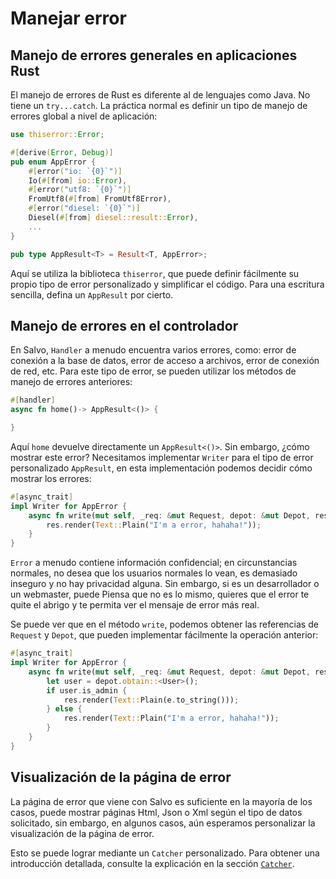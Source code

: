 # Manejar error

## Manejo de errores generales en aplicaciones Rust

El manejo de errores de Rust es diferente al de lenguajes como Java. No tiene un `try...catch`. La práctica normal es definir un tipo de manejo de errores global a nivel de aplicación:

```rust
use thiserror::Error;

#[derive(Error, Debug)]
pub enum AppError {
    #[error("io: `{0}`")]
    Io(#[from] io::Error),
    #[error("utf8: `{0}`")]
    FromUtf8(#[from] FromUtf8Error),
    #[error("diesel: `{0}`")]
    Diesel(#[from] diesel::result::Error),
    ...
}

pub type AppResult<T> = Result<T, AppError>;
```

Aquí se utiliza la biblioteca `thiserror`, que puede definir fácilmente su propio tipo de error personalizado y simplificar el código. Para una escritura sencilla, defina un `AppResult` por cierto.

## Manejo de errores en el controlador

En Salvo, `Handler` a menudo encuentra varios errores, como: error de conexión a la base de datos, error de acceso a archivos, error de conexión de red, etc. Para este tipo de error, se pueden utilizar los métodos de manejo de errores anteriores:

```rust
#[handler]
async fn home()-> AppResult<()> {

}
```
Aquí `home` devuelve directamente un `AppResult<()>`. Sin embargo, ¿cómo mostrar este error? Necesitamos implementar `Writer` para el tipo de error personalizado `AppResult`, en esta implementación podemos decidir cómo mostrar los errores:

```rust
#[async_trait]
impl Writer for AppError {
    async fn write(mut self, _req: &mut Request, depot: &mut Depot, res: &mut Response) {
        res.render(Text::Plain("I'm a error, hahaha!"));
    }
}
```

`Error` a menudo contiene información confidencial; en circunstancias normales, no desea que los usuarios normales lo vean, es demasiado inseguro y no hay privacidad alguna. Sin embargo, si es un desarrollador o un webmaster, puede Piensa que no es lo mismo, quieres que el error te quite el abrigo y te permita ver el mensaje de error más real.

Se puede ver que en el método `write`, podemos obtener las referencias de `Request` y `Depot`, que pueden implementar fácilmente la operación anterior:

```rust
#[async_trait]
impl Writer for AppError {
    async fn write(mut self, _req: &mut Request, depot: &mut Depot, res: &mut Response) {
        let user = depot.obtain::<User>();
        if user.is_admin {
            res.render(Text::Plain(e.to_string()));
        } else {
            res.render(Text::Plain("I'm a error, hahaha!"));
        }
    }
}
```

## Visualización de la página de error

La página de error que viene con Salvo es suficiente en la mayoría de los casos, puede mostrar páginas Html, Json o Xml según el tipo de datos solicitado, sin embargo, en algunos casos, aún esperamos personalizar la visualización de la página de error.

Esto se puede lograr mediante un `Catcher` personalizado. Para obtener una introducción detallada, consulte la explicación en la sección [`Catcher`](../concepts/catcher.html).